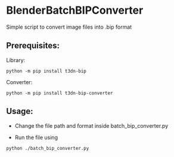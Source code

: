 # BlenderBatchBIPConverter
Simple script to convert image files into .bip format

## Prerequisites:

Library:

```
python -m pip install t3dn-bip
```


Converter:

```
python -m pip install t3dn-bip-converter
```
    

## Usage:

- Change the file path and format inside batch_bip_converter.py

- Run the file using

```
python ./batch_bip_converter.py
```
